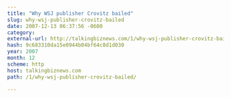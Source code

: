 ```yaml
---
title: "Why WSJ publisher Crovitz bailed"
slug: why-wsj-publisher-crovitz-bailed
date: 2007-12-13 06:37:56 -0600
category: 
external-url: http://talkingbiznews.com/1/why-wsj-publisher-crovitz-bailed/
hash: 9c683310da15e0944b04bf64c8d1d030
year: 2007
month: 12
scheme: http
host: talkingbiznews.com
path: /1/why-wsj-publisher-crovitz-bailed/

---
```




